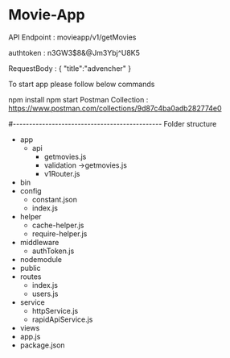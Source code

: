 # Movie-App






API Endpoint : movieapp/v1/getMovies

authtoken : n3GW3$8&@Jm3Ybj^U8K5

RequestBody : 
{
    "title":"advencher"
}


To start app please follow below commands

npm install
npm start
Postman Collection : https://www.postman.com/collections/9d87c4ba0adb282774e0


#----------------------------------------------
Folder structure


* app
    * api 
      * getmovies.js
      * validation ->getmovies.js
      * v1Router.js
* bin
* config
     * constant.json
     * index.js
* helper
     * cache-helper.js
     * require-helper.js
* middleware
     * authToken.js
* nodemodule
* public
* routes
    * index.js
    * users.js
* service
    * httpService.js
    * rapidApiService.js
* views
* app.js
* package.json
